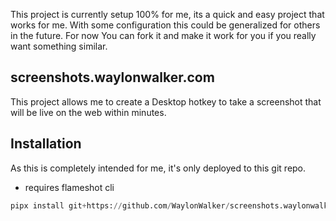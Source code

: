 This project is currently setup 100% for me, its a quick and easy
project that works for me.  With some configuration this could be
generalized for others in the future.  For now You can fork it and make
it work for you if you really want something similar.

## screenshots.waylonwalker.com

This project allows me to create a Desktop hotkey to take a screenshot
that will be live on the web within minutes.

## Installation

As this is completely intended for me, it's only deployed to this git
repo.

* requires flameshot cli

``` python
pipx install git+https://github.com/WaylonWalker/screenshots.waylonwalker.com
```

